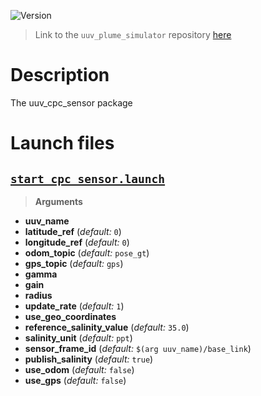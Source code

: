 ![Version](https://img.shields.io/badge/version-0.3.1-brightgreen.svg)

> Link to the `uuv_plume_simulator` repository [here](https://github.com/uuvsimulator/uuv_plume_simulator)

# Description

The uuv_cpc_sensor package

# Launch files

## [`start_cpc_sensor.launch`](https://github.com/uuvsimulator/uuv_plume_simulator/tree/master/uuv_cpc_sensor/launch/start_cpc_sensor.launch)

> **Arguments**

* **uuv_name**
* **latitude_ref** (*default:* `0`)
* **longitude_ref** (*default:* `0`)
* **odom_topic** (*default:* `pose_gt`)
* **gps_topic** (*default:* `gps`)
* **gamma**
* **gain**
* **radius**
* **update_rate** (*default:* `1`)
* **use_geo_coordinates**
* **reference_salinity_value** (*default:* `35.0`)
* **salinity_unit** (*default:* `ppt`)
* **sensor_frame_id** (*default:* `$(arg uuv_name)/base_link`)
* **publish_salinity** (*default:* `true`)
* **use_odom** (*default:* `false`)
* **use_gps** (*default:* `false`)

